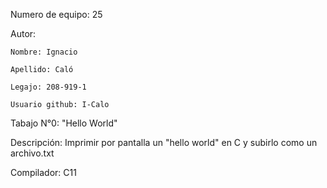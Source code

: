 Numero de equipo: 25

Autor: 

    Nombre: Ignacio
    
    Apellido: Caló
    
    Legajo: 208-919-1
    
    Usuario github: I-Calo

Tabajo N°0: "Hello World"

Descripción: Imprimir por pantalla un "hello world" en C y subirlo como un archivo.txt

Compilador: C11
